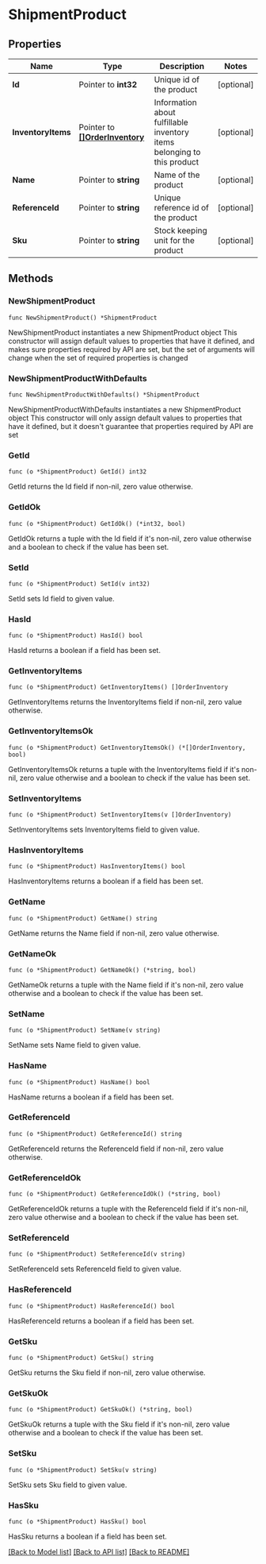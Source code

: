 # ShipmentProduct

## Properties

Name | Type | Description | Notes
------------ | ------------- | ------------- | -------------
**Id** | Pointer to **int32** | Unique id of the product | [optional] 
**InventoryItems** | Pointer to [**[]OrderInventory**](OrderInventory.md) | Information about fulfillable inventory items belonging to this product | [optional] 
**Name** | Pointer to **string** | Name of the product | [optional] 
**ReferenceId** | Pointer to **string** | Unique reference id of the product | [optional] 
**Sku** | Pointer to **string** | Stock keeping unit for the product | [optional] 

## Methods

### NewShipmentProduct

`func NewShipmentProduct() *ShipmentProduct`

NewShipmentProduct instantiates a new ShipmentProduct object
This constructor will assign default values to properties that have it defined,
and makes sure properties required by API are set, but the set of arguments
will change when the set of required properties is changed

### NewShipmentProductWithDefaults

`func NewShipmentProductWithDefaults() *ShipmentProduct`

NewShipmentProductWithDefaults instantiates a new ShipmentProduct object
This constructor will only assign default values to properties that have it defined,
but it doesn't guarantee that properties required by API are set

### GetId

`func (o *ShipmentProduct) GetId() int32`

GetId returns the Id field if non-nil, zero value otherwise.

### GetIdOk

`func (o *ShipmentProduct) GetIdOk() (*int32, bool)`

GetIdOk returns a tuple with the Id field if it's non-nil, zero value otherwise
and a boolean to check if the value has been set.

### SetId

`func (o *ShipmentProduct) SetId(v int32)`

SetId sets Id field to given value.

### HasId

`func (o *ShipmentProduct) HasId() bool`

HasId returns a boolean if a field has been set.

### GetInventoryItems

`func (o *ShipmentProduct) GetInventoryItems() []OrderInventory`

GetInventoryItems returns the InventoryItems field if non-nil, zero value otherwise.

### GetInventoryItemsOk

`func (o *ShipmentProduct) GetInventoryItemsOk() (*[]OrderInventory, bool)`

GetInventoryItemsOk returns a tuple with the InventoryItems field if it's non-nil, zero value otherwise
and a boolean to check if the value has been set.

### SetInventoryItems

`func (o *ShipmentProduct) SetInventoryItems(v []OrderInventory)`

SetInventoryItems sets InventoryItems field to given value.

### HasInventoryItems

`func (o *ShipmentProduct) HasInventoryItems() bool`

HasInventoryItems returns a boolean if a field has been set.

### GetName

`func (o *ShipmentProduct) GetName() string`

GetName returns the Name field if non-nil, zero value otherwise.

### GetNameOk

`func (o *ShipmentProduct) GetNameOk() (*string, bool)`

GetNameOk returns a tuple with the Name field if it's non-nil, zero value otherwise
and a boolean to check if the value has been set.

### SetName

`func (o *ShipmentProduct) SetName(v string)`

SetName sets Name field to given value.

### HasName

`func (o *ShipmentProduct) HasName() bool`

HasName returns a boolean if a field has been set.

### GetReferenceId

`func (o *ShipmentProduct) GetReferenceId() string`

GetReferenceId returns the ReferenceId field if non-nil, zero value otherwise.

### GetReferenceIdOk

`func (o *ShipmentProduct) GetReferenceIdOk() (*string, bool)`

GetReferenceIdOk returns a tuple with the ReferenceId field if it's non-nil, zero value otherwise
and a boolean to check if the value has been set.

### SetReferenceId

`func (o *ShipmentProduct) SetReferenceId(v string)`

SetReferenceId sets ReferenceId field to given value.

### HasReferenceId

`func (o *ShipmentProduct) HasReferenceId() bool`

HasReferenceId returns a boolean if a field has been set.

### GetSku

`func (o *ShipmentProduct) GetSku() string`

GetSku returns the Sku field if non-nil, zero value otherwise.

### GetSkuOk

`func (o *ShipmentProduct) GetSkuOk() (*string, bool)`

GetSkuOk returns a tuple with the Sku field if it's non-nil, zero value otherwise
and a boolean to check if the value has been set.

### SetSku

`func (o *ShipmentProduct) SetSku(v string)`

SetSku sets Sku field to given value.

### HasSku

`func (o *ShipmentProduct) HasSku() bool`

HasSku returns a boolean if a field has been set.


[[Back to Model list]](../README.md#documentation-for-models) [[Back to API list]](../README.md#documentation-for-api-endpoints) [[Back to README]](../README.md)


